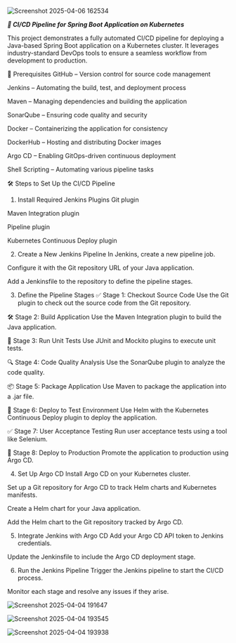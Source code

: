 ![Screenshot 2025-04-06 162534](https://github.com/user-attachments/assets/d58fec03-6fc5-4922-9aca-5708337256c3)

***🚀 CI/CD Pipeline for Spring Boot Application on Kubernetes***

This project demonstrates a fully automated CI/CD pipeline for deploying a Java-based Spring Boot application on a Kubernetes cluster. It leverages industry-standard DevOps tools to ensure a seamless workflow from development to production.

🧰 Prerequisites
GitHub – Version control for source code management

Jenkins – Automating the build, test, and deployment process

Maven – Managing dependencies and building the application

SonarQube – Ensuring code quality and security

Docker – Containerizing the application for consistency

DockerHub – Hosting and distributing Docker images

Argo CD – Enabling GitOps-driven continuous deployment

Shell Scripting – Automating various pipeline tasks

🛠️ Steps to Set Up the CI/CD Pipeline
1. Install Required Jenkins Plugins
Git plugin

Maven Integration plugin

Pipeline plugin

Kubernetes Continuous Deploy plugin

2. Create a New Jenkins Pipeline
In Jenkins, create a new pipeline job.

Configure it with the Git repository URL of your Java application.

Add a Jenkinsfile to the repository to define the pipeline stages.

3. Define the Pipeline Stages
✅ Stage 1: Checkout Source Code
Use the Git plugin to check out the source code from the Git repository.

🛠️ Stage 2: Build Application
Use the Maven Integration plugin to build the Java application.

🧪 Stage 3: Run Unit Tests
Use JUnit and Mockito plugins to execute unit tests.

🔍 Stage 4: Code Quality Analysis
Use the SonarQube plugin to analyze the code quality.

📦 Stage 5: Package Application
Use Maven to package the application into a .jar file.

🧪 Stage 6: Deploy to Test Environment
Use Helm with the Kubernetes Continuous Deploy plugin to deploy the application.

✅ Stage 7: User Acceptance Testing
Run user acceptance tests using a tool like Selenium.

🚀 Stage 8: Deploy to Production
Promote the application to production using Argo CD.

4. Set Up Argo CD
Install Argo CD on your Kubernetes cluster.

Set up a Git repository for Argo CD to track Helm charts and Kubernetes manifests.

Create a Helm chart for your Java application.

Add the Helm chart to the Git repository tracked by Argo CD.

5. Integrate Jenkins with Argo CD
Add your Argo CD API token to Jenkins credentials.

Update the Jenkinsfile to include the Argo CD deployment stage.

6. Run the Jenkins Pipeline
Trigger the Jenkins pipeline to start the CI/CD process.

Monitor each stage and resolve any issues if they arise.

![Screenshot 2025-04-04 191647](https://github.com/user-attachments/assets/109d4be9-5db2-46d6-a5f8-23601eea717c)

![Screenshot 2025-04-04 193545](https://github.com/user-attachments/assets/c674bb5e-01c9-4480-bf62-a9cba4a8f80d)

![Screenshot 2025-04-04 193938](https://github.com/user-attachments/assets/91eec171-1dfc-4049-95c8-63d3d1ecda23)



